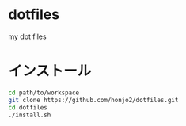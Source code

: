 # dotfiles

my dot files

# インストール

```sh
cd path/to/workspace
git clone https://github.com/honjo2/dotfiles.git
cd dotfiles
./install.sh
```
